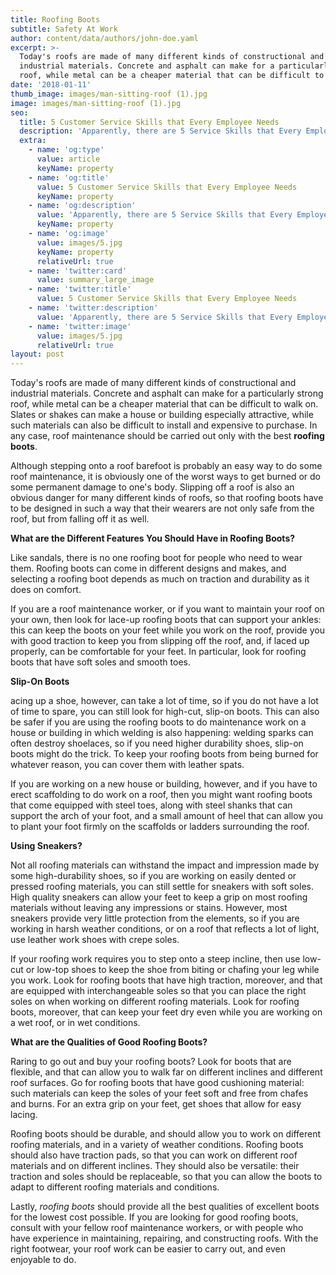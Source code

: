 ```yaml
---
title: Roofing Boots
subtitle: Safety At Work
author: content/data/authors/john-doe.yaml
excerpt: >-
  Today's roofs are made of many different kinds of constructional and
  industrial materials. Concrete and asphalt can make for a particularly strong
  roof, while metal can be a cheaper material that can be difficult to walk on.
date: '2018-01-11'
thumb_image: images/man-sitting-roof (1).jpg
image: images/man-sitting-roof (1).jpg
seo:
  title: 5 Customer Service Skills that Every Employee Needs
  description: 'Apparently, there are 5 Service Skills that Every Employee Needs'
  extra:
    - name: 'og:type'
      value: article
      keyName: property
    - name: 'og:title'
      value: 5 Customer Service Skills that Every Employee Needs
      keyName: property
    - name: 'og:description'
      value: 'Apparently, there are 5 Service Skills that Every Employee Needs'
      keyName: property
    - name: 'og:image'
      value: images/5.jpg
      keyName: property
      relativeUrl: true
    - name: 'twitter:card'
      value: summary_large_image
    - name: 'twitter:title'
      value: 5 Customer Service Skills that Every Employee Needs
    - name: 'twitter:description'
      value: 'Apparently, there are 5 Service Skills that Every Employee Needs'
    - name: 'twitter:image'
      value: images/5.jpg
      relativeUrl: true
layout: post
---
```

Today's roofs are made of many different kinds of constructional and industrial materials. Concrete and asphalt can make for a particularly strong roof, while metal can be a cheaper material that can be difficult to walk on. Slates or shakes can make a house or building especially attractive, while such materials can also be difficult to install and expensive to purchase. In any case, roof maintenance should be carried out only with the best **roofing boots**.

Although stepping onto a roof barefoot is probably an easy way to do some roof maintenance, it is obviously one of the worst ways to get burned or do some permanent damage to one's body. Slipping off a roof is also an obvious danger for many different kinds of roofs, so that roofing boots have to be designed in such a way that their wearers are not only safe from the roof, but from falling off it as well.

**What are the Different Features You Should Have in Roofing Boots?**

Like sandals, there is no one roofing boot for people who need to wear them. Roofing boots can come in different designs and makes, and selecting a roofing boot depends as much on traction and durability as it does on comfort.

If you are a roof maintenance worker, or if you want to maintain your roof on your own, then look for lace-up roofing boots that can support your ankles: this can keep the boots on your feet while you work on the roof, provide you with good traction to keep you from slipping off the roof, and, if laced up properly, can be comfortable for your feet. In particular, look for roofing boots that have soft soles and smooth toes.

**Slip-On Boots**

acing up a shoe, however, can take a lot of time, so if you do not have a lot of time to spare, you can still look for high-cut, slip-on boots. This can also be safer if you are using the roofing boots to do maintenance work on a house or building in which welding is also happening: welding sparks can often destroy shoelaces, so if you need higher durability shoes, slip-on boots might do the trick. To keep your roofing boots from being burned for whatever reason, you can cover them with leather spats.

If you are working on a new house or building, however, and if you have to erect scaffolding to do work on a roof, then you might want roofing boots that come equipped with steel toes, along with steel shanks that can support the arch of your foot, and a small amount of heel that can allow you to plant your foot firmly on the scaffolds or ladders surrounding the roof.

**Using Sneakers?**

Not all roofing materials can withstand the impact and impression made by some high-durability shoes, so if you are working on easily dented or pressed roofing materials, you can still settle for sneakers with soft soles. High quality sneakers can allow your feet to keep a grip on most roofing materials without leaving any impressions or stains. However, most sneakers provide very little protection from the elements, so if you are working in harsh weather conditions, or on a roof that reflects a lot of light, use leather work shoes with crepe soles.

If your roofing work requires you to step onto a steep incline, then use low-cut or low-top shoes to keep the shoe from biting or chafing your leg while you work. Look for roofing boots that have high traction, moreover, and that are equipped with interchangeable soles so that you can place the right soles on when working on different roofing materials. Look for roofing boots, moreover, that can keep your feet dry even while you are working on a wet roof, or in wet conditions.

**What are the Qualities of Good Roofing Boots?**

Raring to go out and buy your roofing boots? Look for boots that are flexible, and that can allow you to walk far on different inclines and different roof surfaces. Go for roofing boots that have good cushioning material: such materials can keep the soles of your feet soft and free from chafes and burns. For an extra grip on your feet, get shoes that allow for easy lacing.

Roofing boots should be durable, and should allow you to work on different roofing materials, and in a variety of weather conditions. Roofing boots should also have traction pads, so that you can work on different roof materials and on different inclines. They should also be versatile: their traction and soles should be replaceable, so that you can allow the boots to adapt to different roofing materials and conditions.

Lastly, *roofing boots* should provide all the best qualities of excellent boots for the lowest cost possible. If you are looking for good roofing boots, consult with your fellow roof maintenance workers, or with people who have experience in maintaining, repairing, and constructing roofs. With the right footwear, your roof work can be easier to carry out, and even enjoyable to do.

